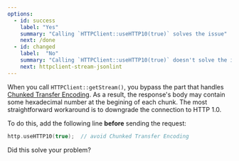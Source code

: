 ```yaml
---
options:
  - id: success
    label: "Yes"
    summary: "Calling `HTTPClient::useHTTP10(true)` solves the issue"
    next: /done
  - id: changed
    label:  "No"
    summary: "Calling `HTTPClient::useHTTP10(true)` doesn't solve the issue"
    next: httpclient-stream-jsonlint
---
```


When you call `HTTPClient::getStream()`, you bypass the part that handles [Chunked Transfer Encoding](https://en.wikipedia.org/wiki/Chunked_transfer_encoding).
As a result, the response's body may contain some hexadecimal number at the begining of each chunk.
The most straightforward workaround is to downgrade the connection to HTTP 1.0.

To do this, add the following line **before** sending the request:

```c++
http.useHTTP10(true);  // avoid Chunked Transfer Encoding
```

Did this solve your problem?
